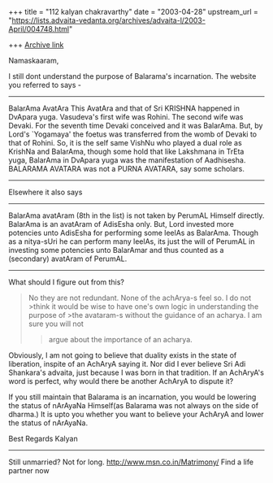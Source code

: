 +++
title = "112 kalyan chakravarthy"
date = "2003-04-28"
upstream_url = "https://lists.advaita-vedanta.org/archives/advaita-l/2003-April/004748.html"

+++
[Archive link](https://lists.advaita-vedanta.org/archives/advaita-l/2003-April/004748.html)

Namaskaaram,

I still dont understand the purpose of Balarama's incarnation. The website
you referred to says -

**********************************************************************
BalarAma AvatAra
This AvatAra and that of Sri KRISHNA happened in DvApara yuga. Vasudeva's
first wife was Rohini. The second wife was Devaki. For the seventh time
Devaki conceived and it was BalarAma. But, by Lord's `Yogamaya' the foetus
was transferred from the womb of Devaki to that of Rohini. So, it is the
self
same VishNu
who played a dual role as KrishNa and BalarAma, though some hold that like
Lakshmana in TrEta yuga, BalarAma in DvApara yuga was the manifestation of
Aadhisesha. BALARAMA AVATARA was not a PURNA AVATARA, say some scholars.
***********************************************************************

Elsewhere it also says

***********************************************************************
BalarAma avatAram (8th in the list) is not taken by PerumAL
  Himself directly. BalarAma is an avatAram of AdisEsha only. But,
  Lord invested more potencies unto AdisEsha for performing some
  leelAs as BalarAma. Though as a nitya-sUri he can perform many
  leelAs, its just the will of PerumAL in investing some potencies
  unto BalarAmar and thus counted as a (secondary) avatAram of   PerumAL.
***********************************************************************

What should I figure out from this?

>No they are not redundant. None of the achArya-s feel so. I do not >think
>it
>would be wise to have one's own logic in understanding the purpose of >the
>avataram-s without the guidance of an acharya. I am sure you will not
> >argue
>about the importance of an acharya.


Obviously, I am not going to believe that duality exists in the state of
liberation, inspite of an AchAryA saying it. Nor did I ever believe Sri Adi
Shankara's advaita, just because I was born in that tradition. If an
AchAryA's word is perfect, why would there be another AchAryA to dispute it?

If you still maintain that Balarama is an incarnation, you would be lowering
the status of nArAyaNa Himself(as Balarama was not always on the side of
dharma.) It is upto you whether you want to believe your AchAryA and lower
the status of nArAyaNa.

Best Regards
Kalyan



_________________________________________________________________
Still unmarried? Not for long. http://www.msn.co.in/Matrimony/ Find a life
partner now

